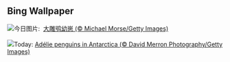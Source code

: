 ## Bing Wallpaper
![](https://www.bing.com/th?id=OHR.GHOAudubonDay_ZH-CN8605905801_UHD.jpg&w=1000)今日图片: &nbsp;[大雕鸮幼崽 (© Michael Morse/Getty Images)](https://www.bing.com/th?id=OHR.GHOAudubonDay_ZH-CN8605905801_UHD.jpg)
<br><br/>
![](https://www.bing.com/th?id=OHR.AdelieWPD_EN-US5175747404_UHD.jpg&w=1000)Today: [Adélie penguins in Antarctica (© David Merron Photography/Getty Images)](https://www.bing.com/th?id=OHR.AdelieWPD_EN-US5175747404_UHD.jpg)
<br><br/>
